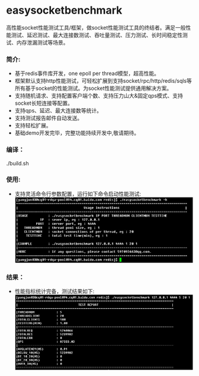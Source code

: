 easysocketbenchmark
===================

高性能socket性能测试工具/框架，做socket性能测试工具的终结者。满足一般性能测试、延迟测试、最大连接数测试、吞吐量测试、压力测试、长时间稳定性测试、内存泄漏测试等场景。

### 简介:
* 基于redis事件库开发，one epoll per thread模型，超高性能。    
* 框架默认支持http性能测试，可轻松扩展到支持socket/rpc/http/redis/sqls等所有基于socket的性能测试。为socket性能测试提供通用解决方案。
* 支持随机请求、支持配置客户端个数、支持压力山大&固定qps模式、支持socket长短连接等配置。
* 支持qps、延迟、最大连接数等统计。
* 支持测试报告邮件自动发送。
* 支持轻松扩展。
* 基础demo开发完毕，完整功能持续开发中,敬请期待。

### 编译：     
./build.sh     

### 使用:
* 支持灵活命令行参数配置，运行如下命令启动性能测试:    
![image](screenshot/001.jpg)     

### 结果：     
* 性能指标统计完备，测试结果如下:    
![image](screenshot/002.jpg)     

